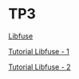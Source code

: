 # TP3

[Libfuse](https://github.com/libfuse/libfuse)

[Tutorial Libfuse - 1](http://www.maastaar.net/fuse/linux/filesystem/c/2016/05/21/writing-a-simple-filesystem-using-fuse/)

[Tutorial Libfuse - 2](http://www.maastaar.net/fuse/linux/filesystem/c/2019/09/28/writing-less-simple-yet-stupid-filesystem-using-FUSE-in-C/)
